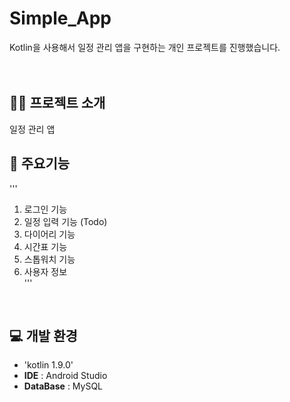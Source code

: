 # Simple_App
Kotlin을 사용해서 일정 관리 앱을 구현하는 개인 프로젝트를 진행했습니다.   
<br/><br/>

## 👨‍🏫 프로젝트 소개
일정 관리 앱
<br/>

## 📌 주요기능
'''
1. 로그인 기능
2. 일정 입력 기능 (Todo)
3. 다이어리 기능
4. 시간표 기능
5. 스톱워치 기능
6. 사용자 정보   
'''
<br/>

## 💻 개발 환경   
- 'kotlin 1.9.0'
- **IDE** : Android Studio
- **DataBase** : MySQL
<br/>



